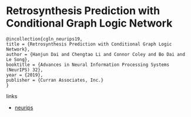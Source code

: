 # Retrosynthesis Prediction with Conditional Graph Logic Network

```
@incollection{cgln_neurips19,
title = {Retrosynthesis Prediction with Conditional Graph Logic Network},
author = {Hanjun Dai and Chengtao Li and Connor Coley and Bo Dai and Le Song},
booktitle = {Advances in Neural Information Processing Systems (NeurIPS) 32},
year = {2019},
publisher = {Curran Associates, Inc.}
}
```

links
- [neurips](https://nips.cc/Conferences/2019/Schedule?showEvent=13939)
